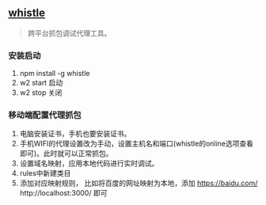 ## [whistle](http://wproxy.org/whistle/)
> 跨平台抓包调试代理工具。

### 安装启动
1. npm install -g whistle
2. w2 start  启动
3. w2 stop  关闭

### 移动端配置代理抓包
1. 电脑安装证书，手机也要安装证书。
2. 手机WIFI的代理设置改为手动，设置主机名和端口(whistle的online选项查看即可)。此时就可以正常抓包。
3. 设置域名映射，应用本地代码进行实时调试。
  1. rules中新建类目
  2. 添加对应映射规则， 比如将百度的网址映射为本地，添加 https://baidu.com/  http://localhost:3000/  即可